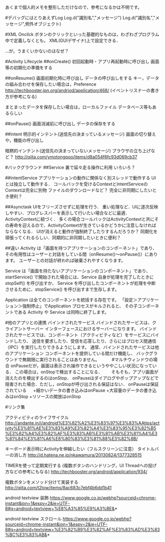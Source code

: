 あくまで個人的メモを整形しただけなので、参考になるかは不明です。

#デバッグにはとりあえずLog
Log.d("識別名","メッセージ")
Log.d("識別名","メッセージ",例外オブジェクト)


#XML Oncilck
ボタンのクリックといった基礎的なものは，わざわざプログラム中で定義しなくとも，
XML(GUIデザイナ)上で設定できる．

...が，うまくいかないのはなぜ？

#Activity Lifecycle
##onCreate()
初回起動時・アプリ再起動時に呼び出し
画面等の初期化の準備をする

##onResume()
画面初期化時に呼び出し
データの呼び出しをする
キー，データの組み合わせを保存したい場合は，Preference
http://techbooster.jpn.org/andriod/application/468/
(イベントリスナーの書き方が参考になる)

まとまったデータを保存したい場合は，ローカルファイル
データベース等もあるらしい

##onPause()
画面消滅前に呼び出し
データの保存をする

##intent
明示的インテント(送信先の決まっているメッセージ)
画面の切り替えや，機能の呼び出し

暗黙的インテント(送信先の決まっていないメッセージ)
ブラウザの立ち上げなど？
http://qiita.com/ymotongpoo/items/d8a054f6fc93d069cb37

#バックグラウンド
##Service
裏で延々走る操作に利用
いろいろ？

##intentService
アプリケーションの動作に関係なく別スレッドで動作する
UIとは独立して動作する．
コールバックを受けるContextとIntentServiceのContextは完全に別物
ファイルのダウンロードなど？
完全に非同期にしたいとき便利？

##Asynctask
UIをフリーズさせずに処理を行う．
重い処理など．UIに逐次反映しやすい．プログレスバーを表示して行いたい場合などに最適．
ActivityContextに紐づく．
多くの場合コールバックはActivityContextと共にその寿命を迎えるので、ActivityContextが生きているかどうかに注意しなければならなくなる．
UIが消えると動作が強制終了したりするんだろうか？
同期化を頑張ってくれるらしい．同期的に非同期したいときに便利？

##違い
Activity は「画面を持つアプリケーションのコンポーネント」であり、
その有用性はユーザーと対話をしている間（onResume()～onPause()）にあります。
ユーザーとの対話が終われば破棄されやすくなります。

Service は「画面を持たないアプリケーションのコンポーネント」であり、
startService() で開始された場合には、Service 自身が処理を完了したときに stopSelf() を呼び出すか、
Service を呼び出したコンポーネントが処理を中断させるために、stopService() を呼び出すまで生存します。

Application は全てのコンポーネントを統括する存在です。
「設定＞アプリケーション＞強制停止」でApplication プロセスがキルされると、
その子コンポーネントである Activity や Service は同時に終了します。

#他のアプリとの連携
バインドされたサービス
バインドされたサービスは、クライアントサーバー インターフェースにおけるサーバーになります。
バインドされたサービスでは、コンポーネント（アクティビティなど）をサービスにバインドしたり、
送信を要求したり、受信を応答したり、さらにはプロセス間通信（IPC）を実行したりできるようにします。
通常、バインドされたサービスは他のアプリケーション コンポーネントを提供している間だけ機能し、
バックグラウンドで無期限に実行されることはありません。
　 
　 
#マルチウィンドウの場合
onPauseだが，画面は表示され操作できるというややこしい状況になっている．
この場合は，onStopで検出することになる．　 
　
そもそも，アプリ画面が消えたのを検出するのはonStop．
onPauseはダイアログやポップアップなどで阻害された場合．ただし，onStopが呼び出される保証はない．
onPauseは保証されている
　 
+細かいデータの書き込みはonPause
+大容量のデータの書き込みはonStop
+リソースの開放はonStop
 
#リンク集

アクティビティのライフサイクル
http://andante.in/i/android%E3%82%A2%E3%83%97%E3%83%AAtips/activity%E3%81%AE%E3%83%A9%E3%82%A4%E3%83%95%E3%82%B5%E3%82%A4%E3%82%AF%E3%83%AB%E3%81%AB%E3%81%A4%E3%81%84%E3%81%A6%E8%80%83%E3%81%88%E3%82%8B/

キーボード表示時にActivityを伸縮したい（フルスクリーンに注意）
タイトルバーの消し方
http://d.hatena.ne.jp/nkawamura/20130824/1377328515

TIMERを使って定期実行する
(複数ボタンのハンドリング，UI Threadへの投げ方などの参考にもなる)
http://techbooster.org/android/application/934/

複数ボタンをメソッド分けて実装する
http://qiita.com/t2low/items/8ac683c7ebf4b6dd1b41

android textview 装飾
https://www.google.co.jp/webhp?sourceid=chrome-instant&ion=1&espv=2&ie=UTF-8#q=android+textview+%E8%A3%85%E9%A3%BE&*

android textview スクロール
https://www.google.co.jp/webhp?sourceid=chrome-instant&ion=1&espv=2&ie=UTF-8#q=android+textview+%E3%82%B9%E3%82%AF%E3%83%AD%E3%83%BC%E3%83%AB&*
